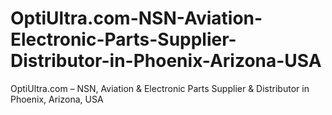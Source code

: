 # OptiUltra.com-NSN-Aviation-Electronic-Parts-Supplier-Distributor-in-Phoenix-Arizona-USA
OptiUltra.com – NSN, Aviation &amp; Electronic Parts Supplier &amp; Distributor in Phoenix, Arizona, USA
